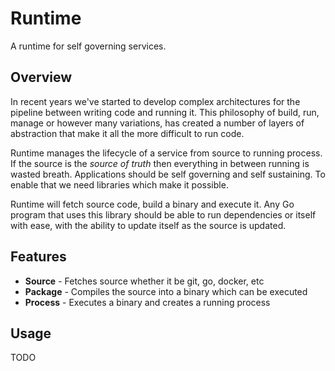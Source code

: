 # Runtime

A runtime for self governing services.

## Overview

In recent years we've started to develop complex architectures for the pipeline between writing code and running it. This 
philosophy of build, run, manage or however many variations, has created a number of layers of abstraction that make it 
all the more difficult to run code.

Runtime manages the lifecycle of a service from source to running process. If the source is the *source of truth* then 
everything in between running is wasted breath. Applications should be self governing and self sustaining. 
To enable that we need libraries which make it possible.

Runtime will fetch source code, build a binary and execute it. Any Go program that uses this library should be able 
to run dependencies or itself with ease, with the ability to update itself as the source is updated.

## Features

- **Source** - Fetches source whether it be git, go, docker, etc
- **Package** - Compiles the source into a binary which can be executed
- **Process** - Executes a binary and creates a running process

## Usage

TODO


